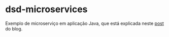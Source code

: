 # dsd-microservices
Exemplo de microserviço em aplicação Java, que está explicada neste [post](https://dirceuprofessor.blogspot.com/2018/10/microservices-arquitetura-de.html) do blog.

